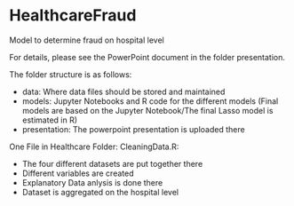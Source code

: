 # HealthcareFraud
Model to determine fraud on hospital level

For details, please see the PowerPoint document in the folder presentation.

The folder structure is as follows:
- data: Where data files should be stored and maintained
- models: Jupyter Notebooks and R code for the different models (Final models are based on the Jupyter Notebook/The final Lasso model is estimated in R)
- presentation: The powerpoint presentation is uploaded there

One File in Healthcare Folder:
CleaningData.R: 
- The four different datasets are put together there
- Different variables are created
- Explanatory Data anlysis is done there
- Dataset is aggregated on the hospital level
